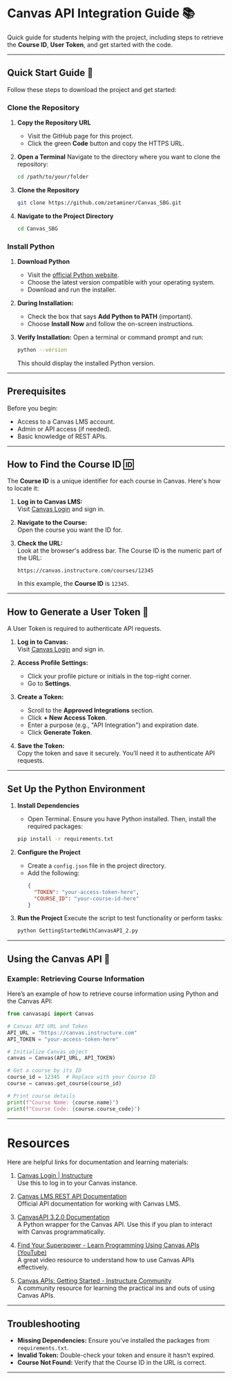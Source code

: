 # Canvas API Integration Guide 📚

Quick guide for students helping with the project, including steps to retrieve the **Course ID**, **User Token**, and get started with the code.

---

## Quick Start Guide 🚀

Follow these steps to download the project and get started:

### Clone the Repository

1. **Copy the Repository URL**
   - Visit the GitHub page for this project.
   - Click the green **Code** button and copy the HTTPS URL.

2. **Open a Terminal**
   Navigate to the directory where you want to clone the repository:
   ```sh
   cd /path/to/your/folder
   ```

3. **Clone the Repository**
   ```sh
   git clone https://github.com/zetaminer/Canvas_SBG.git
   ```
   

4. **Navigate to the Project Directory**
   ```sh
   cd Canvas_SBG
   ```

### Install Python

1. **Download Python**
   - Visit the [official Python website](https://www.python.org/downloads/).
   - Choose the latest version compatible with your operating system.
   - Download and run the installer.

2. **During Installation:**
   - Check the box that says **Add Python to PATH** (important).
   - Choose **Install Now** and follow the on-screen instructions.

3. **Verify Installation:**
   Open a terminal or command prompt and run:
   ```sh
   python --version
   ```
   This should display the installed Python version.

---
## Prerequisites

Before you begin:
- Access to a Canvas LMS account.
- Admin or API access (if needed).
- Basic knowledge of REST APIs.

---

## How to Find the Course ID 🆔

The **Course ID** is a unique identifier for each course in Canvas. Here's how to locate it:

1. **Log in to Canvas LMS:**  
   Visit [Canvas Login](https://canvas.instructure.com/) and sign in.

2. **Navigate to the Course:**  
   Open the course you want the ID for.

3. **Check the URL:**  
   Look at the browser's address bar. The Course ID is the numeric part of the URL:
   ```
   https://canvas.instructure.com/courses/12345
   ```
   In this example, the **Course ID** is `12345`.

---

## How to Generate a User Token 🔑

A User Token is required to authenticate API requests.

1. **Log in to Canvas:**  
   Visit [Canvas Login](https://canvas.instructure.com/) and sign in.

2. **Access Profile Settings:**
   - Click your profile picture or initials in the top-right corner.
   - Go to **Settings**.

3. **Create a Token:**
   - Scroll to the **Approved Integrations** section.
   - Click **+ New Access Token**.
   - Enter a purpose (e.g., "API Integration") and expiration date.
   - Click **Generate Token**.

4. **Save the Token:**  
   Copy the token and save it securely. You’ll need it to authenticate API requests.

---
## Set Up the Python Environment

1. **Install Dependencies** 
   - Open Terminal. Ensure you have Python installed. Then, install the required packages:
   ```sh
   pip install -r requirements.txt
   ```

2. **Configure the Project**
   - Create a `config.json` file in the project directory.
   - Add the following:
     ```json
     {
       "TOKEN": "your-access-token-here",
       "COURSE_ID": "your-course-id-here"
     }
     ```

3. **Run the Project**
   Execute the script to test functionality or perform tasks:
   ```sh
   python GettingStartedWithCanvasAPI_2.py
   ```
---

## Using the Canvas API 🚀

### Example: Retrieving Course Information
Here’s an example of how to retrieve course information using Python and the Canvas API:

```python
from canvasapi import Canvas

# Canvas API URL and Token
API_URL = "https://canvas.instructure.com"
API_TOKEN = "your-access-token-here"

# Initialize Canvas object
canvas = Canvas(API_URL, API_TOKEN)

# Get a course by its ID
course_id = 12345  # Replace with your Course ID
course = canvas.get_course(course_id)

# Print course details
print(f"Course Name: {course.name}")
print(f"Course Code: {course.course_code}")
```

---
# Resources

Here are helpful links for documentation and learning materials:

1. [Canvas Login | Instructure](https://canvas.instructure.com/)  
   Use this to log in to your Canvas instance.

2. [Canvas LMS REST API Documentation](https://canvas.instructure.com/doc/api/)  
   Official API documentation for working with Canvas LMS.

3. [CanvasAPI 3.2.0 Documentation](https://canvasapi.readthedocs.io/)  
   A Python wrapper for the Canvas API. Use this if you plan to interact with Canvas programmatically.

4. [Find Your Superpower - Learn Programming Using Canvas APIs (YouTube)](https://www.youtube.com/watch?v=6AEzuo7gElM)  
   A great video resource to understand how to use Canvas APIs effectively.

5. [Canvas APIs: Getting Started - Instructure Community](https://community.canvaslms.com/t5/Canvas-Developers-Group/Canvas-APIs-Getting-started-the-practical-ins-and-outs-gotchas/ba-p/263685)  
   A community resource for learning the practical ins and outs of using Canvas APIs.


---

## Troubleshooting

- **Missing Dependencies:** Ensure you’ve installed the packages from `requirements.txt`.
- **Invalid Token:** Double-check your token and ensure it hasn’t expired.
- **Course Not Found:** Verify that the Course ID in the URL is correct.

---

